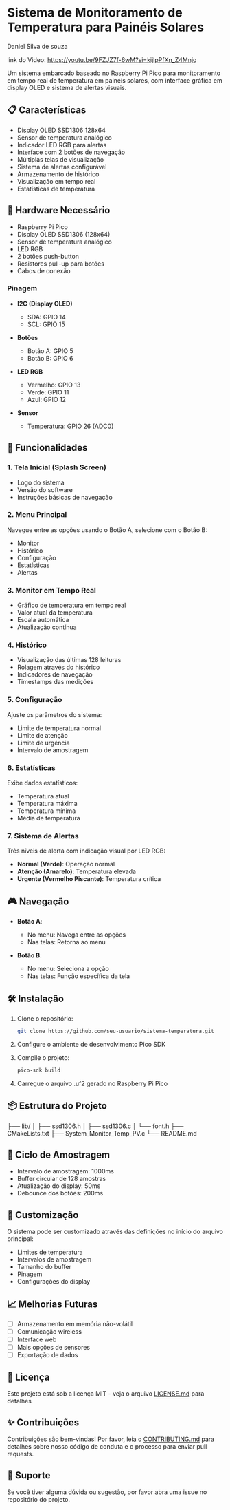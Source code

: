 # Sistema de Monitoramento de Temperatura para Painéis Solares
Daniel Silva de souza

link do Video: https://youtu.be/9FZJZ7f-6wM?si=kijlpPfXn_Z4Mnjq

Um sistema embarcado baseado no Raspberry Pi Pico para monitoramento em tempo real de temperatura em painéis solares, com interface gráfica em display OLED e sistema de alertas visuais.

## 📋 Características

- Display OLED SSD1306 128x64
- Sensor de temperatura analógico
- Indicador LED RGB para alertas
- Interface com 2 botões de navegação
- Múltiplas telas de visualização
- Sistema de alertas configurável
- Armazenamento de histórico
- Visualização em tempo real
- Estatísticas de temperatura

## 🔧 Hardware Necessário

- Raspberry Pi Pico
- Display OLED SSD1306 (128x64)
- Sensor de temperatura analógico
- LED RGB
- 2 botões push-button
- Resistores pull-up para botões
- Cabos de conexão

### Pinagem

- **I2C (Display OLED)**
  - SDA: GPIO 14
  - SCL: GPIO 15

- **Botões**
  - Botão A: GPIO 5
  - Botão B: GPIO 6

- **LED RGB**
  - Vermelho: GPIO 13
  - Verde: GPIO 11
  - Azul: GPIO 12

- **Sensor**
  - Temperatura: GPIO 26 (ADC0)

## 🚀 Funcionalidades

### 1. Tela Inicial (Splash Screen)
- Logo do sistema
- Versão do software
- Instruções básicas de navegação

### 2. Menu Principal
Navegue entre as opções usando o Botão A, selecione com o Botão B:
- Monitor
- Histórico
- Configuração
- Estatísticas
- Alertas

### 3. Monitor em Tempo Real
- Gráfico de temperatura em tempo real
- Valor atual da temperatura
- Escala automática
- Atualização contínua

### 4. Histórico
- Visualização das últimas 128 leituras
- Rolagem através do histórico
- Indicadores de navegação
- Timestamps das medições

### 5. Configuração
Ajuste os parâmetros do sistema:
- Limite de temperatura normal
- Limite de atenção
- Limite de urgência
- Intervalo de amostragem

### 6. Estatísticas
Exibe dados estatísticos:
- Temperatura atual
- Temperatura máxima
- Temperatura mínima
- Média de temperatura

### 7. Sistema de Alertas
Três níveis de alerta com indicação visual por LED RGB:
- **Normal (Verde)**: Operação normal
- **Atenção (Amarelo)**: Temperatura elevada
- **Urgente (Vermelho Piscante)**: Temperatura crítica

## 🎮 Navegação

- **Botão A**: 
  - No menu: Navega entre as opções
  - Nas telas: Retorna ao menu

- **Botão B**:
  - No menu: Seleciona a opção
  - Nas telas: Função específica da tela

## 🛠️ Instalação

1. Clone o repositório:
   ```bash
   git clone https://github.com/seu-usuario/sistema-temperatura.git
   ```

2. Configure o ambiente de desenvolvimento Pico SDK

3. Compile o projeto:
   ```bash
   pico-sdk build
   ```


4. Carregue o arquivo .uf2 gerado no Raspberry Pi Pico

## 📦 Estrutura do Projeto

├── lib/
│ ├── ssd1306.h
│ ├── ssd1306.c
│ └── font.h
├── CMakeLists.txt
├── System_Monitor_Temp_PV.c
└── README.md


## 🔄 Ciclo de Amostragem

- Intervalo de amostragem: 1000ms
- Buffer circular de 128 amostras
- Atualização do display: 50ms
- Debounce dos botões: 200ms

## 🔧 Customização

O sistema pode ser customizado através das definições no início do arquivo principal:
- Limites de temperatura
- Intervalos de amostragem
- Tamanho do buffer
- Pinagem
- Configurações do display

## 📈 Melhorias Futuras

- [ ] Armazenamento em memória não-volátil
- [ ] Comunicação wireless
- [ ] Interface web
- [ ] Mais opções de sensores
- [ ] Exportação de dados

## 📄 Licença

Este projeto está sob a licença MIT - veja o arquivo [LICENSE.md](LICENSE.md) para detalhes

## ✨ Contribuições

Contribuições são bem-vindas! Por favor, leia o [CONTRIBUTING.md](CONTRIBUTING.md) para detalhes sobre nosso código de conduta e o processo para enviar pull requests.

## 🤝 Suporte

Se você tiver alguma dúvida ou sugestão, por favor abra uma issue no repositório do projeto.
